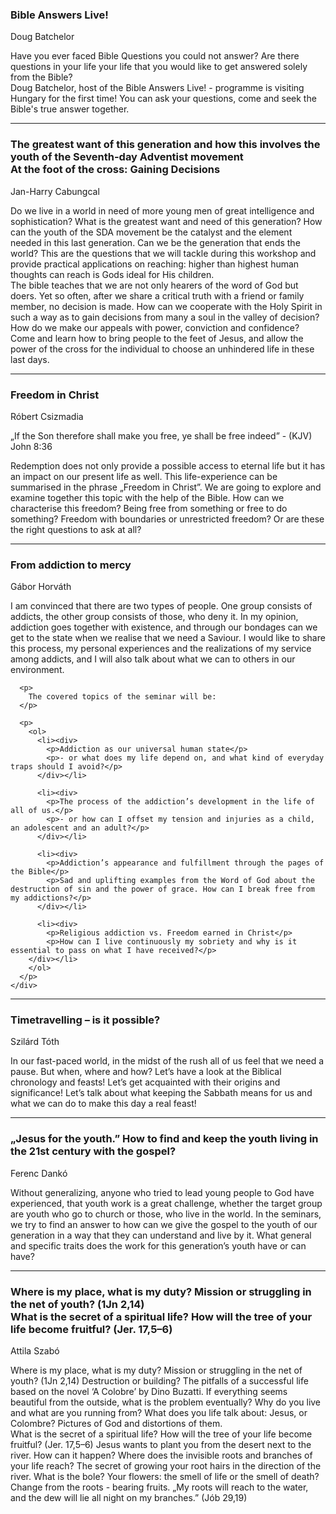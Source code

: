 <div class="seminar animated">
  <div class="seminar-wr">
    <div class="seminar-title">
      <h3>Bible Answers Live!</h3>
      <span>Doug Batchelor</span>
    </div>
    <div class="description">
      <p>
      Have you ever faced Bible Questions you could not answer? Are there questions in your life your life that you would like to get answered solely from the Bible?
      <br>
      Doug Batchelor, host of the Bible Answers Live! - programme is visiting Hungary for the first time! You can ask your questions, come and seek the Bible's true answer together.
      </p>
    </div>
  </div>
</div>

<hr>

<div class="seminar animated">
  <div class="seminar-wr">
    <div class="seminar-title">
      <h3>The greatest want of this generation and how this involves the youth of the Seventh-day Adventist movement
      <br>
      At the foot of the cross: Gaining Decisions</h3>
      <span>Jan-Harry Cabungcal</span>
    </div>
    <div class="description">
      <p>
      Do we live in a world in need of more young men of great intelligence and sophistication? What is the greatest want and need of this generation? How can the youth of the SDA movement be the catalyst and the element needed in this last generation. Can we be the generation that ends the world? This are the questions that we will tackle during this workshop and provide practical applications on reaching: higher than highest human thoughts can reach is Gods ideal for His children.
      <br>
      The bible teaches that we are not only hearers of the word of God but doers. Yet so often, after we share a critical truth with a friend or family member, no decision is made. How can we cooperate with the Holy Spirit in such a way as to gain decisions from many a soul in the valley of decision? How do we make our appeals with power, conviction and confidence? Come and learn how to bring people to the feet of Jesus, and allow the power of the cross for the individual to choose an unhindered life in these last days.
      </p>
    </div>
  </div>
</div>

<hr>

<div class="seminar animated">
  <div class="seminar-wr">
    <div class="seminar-title">
      <h3>Freedom in Christ</h3>
      <span>Róbert Csizmadia</span>
    </div>
    <div class="description">
      <p class="text-center">
        „If the Son therefore shall make you free, ye shall be free indeed” - (KJV) John 8:36
      </p>
      <p>
        Redemption does not only provide a possible access to eternal life but it has an impact on our present life as well. This life-experience can be summarised in the phrase „Freedom in Christ”. We are going to explore and examine together this topic with the help of the Bible. How can we characterise this freedom? Being free from something or free to do something? Freedom with boundaries or unrestricted freedom? Or are these the right questions to ask at all?
      </p>
    </div>
  </div>
</div>

<hr>

<div class="seminar animated">
  <div class="seminar-wr">
    <div class="seminar-title">
      <h3>From addiction to mercy</h3>
      <span>Gábor Horváth</span>
    </div>
    <div class="description">
      <p>
        I am convinced that there are two types of people. One group consists of addicts, the other group consists of those, who deny it. In my opinion, addiction goes together with existence, and through our bondages can we get to the state when we realise that we need a Saviour. I would like to share this process, my personal experiences and the realizations of my service among addicts, and I will also talk about what we can to others in our environment.
      </p>

      <p>
        The covered topics of the seminar will be:
      </p>

      <p>
        <ol>
          <li><div>
            <p>Addiction as our universal human state</p>
            <p>- or what does my life depend on, and what kind of everyday traps should I avoid?</p>
          </div></li>

          <li><div>
            <p>The process of the addiction’s development in the life of all of us.</p>
            <p>- or how can I offset my tension and injuries as a child, an adolescent and an adult?</p>
          </div></li>

          <li><div>
            <p>Addiction’s appearance and fulfillment through the pages of the Bible</p>
            <p>Sad and uplifting examples from the Word of God about the destruction of sin and the power of grace. How can I break free from my addictions?</p>
          </div></li>

          <li><div>
            <p>Religious addiction vs. Freedom earned in Christ</p>
            <p>How can I live continuously my sobriety and why is it essential to pass on what I have received?</p>
        </div></li>
        </ol>
      </p>
    </div>
  </div>
</div>

<hr>

<div class="seminar animated">
  <div class="seminar-wr">
    <div class="seminar-title">
      <h3>Timetravelling – is it possible?</h3>
      <span>Szilárd Tóth</span>
    </div>
    <div class="description">
      <p>
        In our fast-paced world, in the midst of the rush all of us feel that we need a pause. But when, where and how? Let’s have a look at the Biblical chronology and feasts! Let’s get acquainted with their origins and significance! Let’s talk about what keeping the Sabbath means for us and what we can do to make this day a real feast!
      </p>
    </div>
  </div>
</div>

<hr>

<div class="seminar animated">
  <div class="seminar-wr">
    <div class="seminar-title">
      <h3>„Jesus for the youth.” How to find and keep the youth living in the 21st century with the gospel?</h3>
      <span>Ferenc Dankó</span>
    </div>
    <div class="description">
      <p>
        Without generalizing, anyone who tried to lead young people to God have experienced, that youth work is a great challenge, whether the target group are youth who go to church or those, who live in the world. In the seminars, we try to find an answer to how can we give the gospel to the youth of our generation in a way that they can understand and live by it. What general and specific traits does the work for this generation’s youth have or can have?
      </p>
    </div>
  </div>
</div>

<hr>

<div class="seminar animated">
  <div class="seminar-wr">
    <div class="seminar-title">
      <h3>Where is my place, what is my duty? Mission or struggling in the net of youth? (1Jn 2,14)
      <br>
      What is the secret of a spiritual life? How will the tree of your life become fruitful? (Jer. 17,5–6)</h3>
      <span>Attila Szabó</span>
    </div>
    <div class="description">
      <p>
      Where is my place, what is my duty? Mission or struggling in the net of youth? (1Jn 2,14) Destruction or building? The pitfalls of a successful life based on the novel ‘A Colobre’ by Dino Buzatti. If everything seems beautiful from the outside, what is the problem eventually? Why do you live and what are you running from? What does you life talk about: Jesus, or Colombre? Pictures of God and distortions of them.
      <br>
      What is the secret of a spiritual life? How will the tree of your life become fruitful? (Jer. 17,5–6) Jesus wants to plant you from the desert next to the river. How can it happen? Where does the invisible roots and branches of your life reach? The secret of growing your root hairs in the direction of the river. What is the bole? Your flowers: the smell of life or the smell of death? Change from the roots - bearing fruits. „My roots will reach to the water, and the dew will lie all night on my branches.” (Jób 29,19)
      </p>
    </div>
  </div>
</div>
